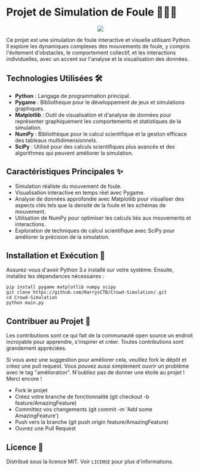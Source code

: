 # Projet de Simulation de Foule 🚶‍♀️🚶

<p align="center">
  <img src="https://media.giphy.com/media/v1.Y2lkPTc5MGI3NjExd3o4b2dyano0djZ0MHlkc3FpNzd3Y3VldW51MTl5MGw1aGd6ZjI3NyZlcD12MV9pbnRlcm5hbF9naWZfYnlfaWQmY3Q9Zw/3orif3cAxz0tl2cXQs/giphy.gif" />
</p>


Ce projet est une simulation de foule interactive et visuelle utilisant Python. Il explore les dynamiques complexes des mouvements de foule, y compris l'évitement d'obstacles, le comportement collectif, et les interactions individuelles, avec un accent sur l'analyse et la visualisation des données.

## Technologies Utilisées 🛠️

- **Python** : Langage de programmation principal.
- **Pygame** : Bibliothèque pour le développement de jeux et simulations graphiques.
- **Matplotlib** : Outil de visualisation et d'analyse de données pour représenter graphiquement les comportements et statistiques de la simulation.
- **NumPy** : Bibliothèque pour le calcul scientifique et la gestion efficace des tableaux multidimensionnels.
- **SciPy** : Utilisé pour des calculs scientifiques plus avancés et des algorithmes qui peuvent améliorer la simulation.

## Caractéristiques Principales ✨

- Simulation réaliste du mouvement de foule.
- Visualisation interactive en temps réel avec Pygame.
- Analyse de données approfondie avec Matplotlib pour visualiser des aspects clés tels que la densité de la foule et les schémas de mouvement.
- Utilisation de NumPy pour optimiser les calculs liés aux mouvements et interactions.
- Exploration de techniques de calcul scientifique avec SciPy pour améliorer la précision de la simulation.

## Installation et Exécution 🚀

Assurez-vous d'avoir Python 3.x installé sur votre système. Ensuite, installez les dépendances nécessaires :

```
pip install pygame matplotlib numpy scipy
git clone https://github.com/HarrysCTB/Crowd-Simulation/.git
cd Crowd-Simulation
python main.py
```

## Contribuer au Projet 🤝

Les contributions sont ce qui fait de la communauté open source un endroit incroyable pour apprendre, s'inspirer et créer. Toutes contributions sont grandement appréciées.

Si vous avez une suggestion pour améliorer cela, veuillez fork le dépôt et créez une pull request. Vous pouvez aussi simplement ouvrir un problème avec le tag "amélioration".
N'oubliez pas de donner une étoile au projet ! Merci encore !

- Fork le projet
- Créez votre branche de fonctionnalité (git checkout -b feature/AmazingFeature)
- Committez vos changements (git commit -m 'Add some AmazingFeature')
- Push vers la branche (git push origin feature/AmazingFeature)
- Ouvrez une Pull Request

  
## Licence 📜

Distribué sous la licence MIT. Voir `LICENSE` pour plus d'informations.

